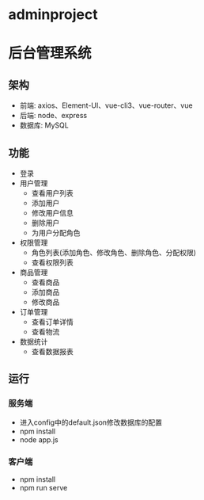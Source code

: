 # adminproject
# 后台管理系统

## 架构
+ 前端: axios、Element-UI、vue-cli3、vue-router、vue
+ 后端: node、express
+ 数据库: MySQL

## 功能
+ 登录
+ 用户管理
  + 查看用户列表
  + 添加用户
  + 修改用户信息
  + 删除用户
  + 为用户分配角色
+ 权限管理
  + 角色列表(添加角色、修改角色、删除角色、分配权限)
  + 查看权限列表
+ 商品管理
  + 查看商品
  + 添加商品
  + 修改商品
+ 订单管理
  + 查看订单详情
  + 查看物流
+ 数据统计  
  + 查看数据报表

## 运行
### 服务端
+ 进入config中的default.json修改数据库的配置
+ npm install 
+ node app.js

### 客户端
+ npm install
+ npm run serve
